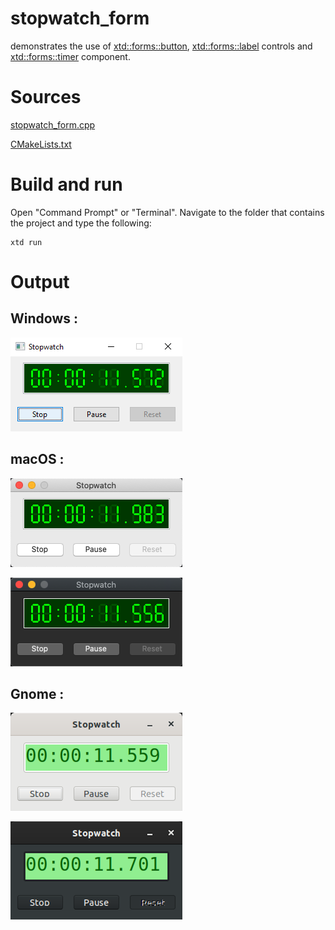 # stopwatch_form

demonstrates the use of [xtd::forms::button](../../../src/xtd_forms/include/xtd/forms/button.hpp), [xtd::forms::label](../../../src/xtd_forms/include/xtd/forms/button.hpp) controls and  [xtd::forms::timer](../../../src/xtd_forms/include/xtd/forms/timer.hpp) component.

# Sources

[stopwatch_form.cpp](stopwatch_form.cpp)

[CMakeLists.txt](CMakeLists.txt)

# Build and run

Open "Command Prompt" or "Terminal". Navigate to the folder that contains the project and type the following:

```shell
xtd run
```

# Output

## Windows :

![Screenshot](../../../docs/pictures/examples/stopwatch_form_w.png)

## macOS :

![Screenshot](../../../docs/pictures/examples/stopwatch_form_m.png)

![Screenshot](../../../docs/pictures/examples/stopwatch_form_md.png)

## Gnome :

![Screenshot](../../../docs/pictures/examples/stopwatch_form_g.png)

![Screenshot](../../../docs/pictures/examples/stopwatch_form_gd.png)
